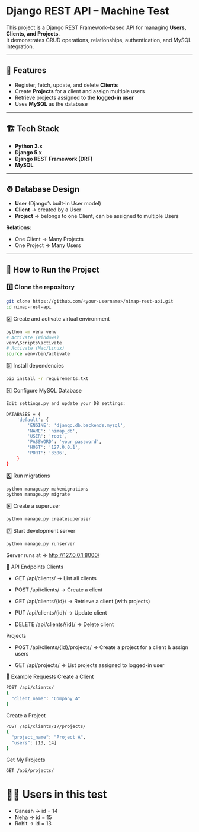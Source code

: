 # Django REST API – Machine Test

This project is a Django REST Framework–based API for managing **Users, Clients, and Projects**.  
It demonstrates CRUD operations, relationships, authentication, and MySQL integration.

---

## 📌 Features
- Register, fetch, update, and delete **Clients**
- Create **Projects** for a client and assign multiple users
- Retrieve projects assigned to the **logged-in user**
- Uses **MySQL** as the database

---

## 🏗️ Tech Stack
- **Python 3.x**
- **Django 5.x**
- **Django REST Framework (DRF)**
- **MySQL**

---

## ⚙️ Database Design
- **User** (Django’s built-in User model)  
- **Client** → created by a User  
- **Project** → belongs to one Client, can be assigned to multiple Users  

**Relations:**
- One Client → Many Projects  
- One Project → Many Users  

---

## 🚀 How to Run the Project

### 1️⃣ Clone the repository
```bash
git clone https://github.com/<your-username>/nimap-rest-api.git
cd nimap-rest-api
```
2️⃣ Create and activate virtual environment
```bash
python -m venv venv
# Activate (Windows)
venv\Scripts\activate
# Activate (Mac/Linux)
source venv/bin/activate
```
3️⃣ Install dependencies
```bash
pip install -r requirements.txt
```
4️⃣ Configure MySQL Database
```bash
Edit settings.py and update your DB settings:

DATABASES = {
    'default': {
        'ENGINE': 'django.db.backends.mysql',
        'NAME': 'nimap_db',
        'USER': 'root',
        'PASSWORD': 'your_password',
        'HOST': '127.0.0.1',
        'PORT': '3306',
    }
}
```
5️⃣ Run migrations
```bash
python manage.py makemigrations
python manage.py migrate
```
6️⃣ Create a superuser
```bash
python manage.py createsuperuser
```
7️⃣ Start development server
```bash
python manage.py runserver
```

Server runs at → http://127.0.0.1:8000/

🔑 API Endpoints
Clients

- GET /api/clients/ → List all clients

- POST /api/clients/ → Create a client

- GET /api/clients/{id}/ → Retrieve a client (with projects)

- PUT /api/clients/{id}/ → Update client

- DELETE /api/clients/{id}/ → Delete client

Projects

- POST /api/clients/{id}/projects/ → Create a project for a client & assign users

- GET /api/projects/ → List projects assigned to logged-in user

🧪 Example Requests
Create a Client
```bash
POST /api/clients/
{
  "client_name": "Company A"
}
```
Create a Project
```bash
POST /api/clients/17/projects/
{
  "project_name": "Project A",
  "users": [13, 14]
}
```
Get My Projects
```bash
GET /api/projects/
```
# 👨‍💻 Users in this test

- Ganesh → id = 14
- Neha → id = 15
- Rohit → id = 13
